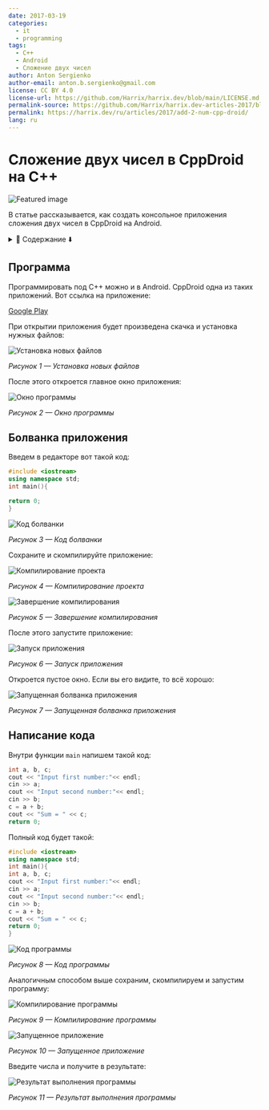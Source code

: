 ```yaml
---
date: 2017-03-19
categories:
  - it
  - programming
tags:
  - C++
  - Android
  - Сложение двух чисел
author: Anton Sergienko
author-email: anton.b.sergienko@gmail.com
license: CC BY 4.0
license-url: https://github.com/Harrix/harrix.dev/blob/main/LICENSE.md
permalink-source: https://github.com/Harrix/harrix.dev-articles-2017/blob/main/add-2-num-cpp-droid/add-2-num-cpp-droid.md
permalink: https://harrix.dev/ru/articles/2017/add-2-num-cpp-droid/
lang: ru
---
```


# Сложение двух чисел в CppDroid на C++

![Featured image](featured-image.svg)

В статье рассказывается, как создать консольное приложения сложения двух чисел в CppDroid на Android.

<details>
<summary>📖 Содержание ⬇️</summary>

## Содержание

- [Программа](#программа)
- [Болванка приложения](#болванка-приложения)
- [Написание кода](#написание-кода)

</details>

## Программа

Программировать под C++ можно и в Android. CppDroid одна из таких приложений. Вот ссылка на приложение:

[Google Play](https://play.google.com/store/apps/details?id=name.antonsmirnov.android.cppdroid&hl=ru)

При открытии приложения будет произведена скачка и установка нужных файлов:

![Установка новых файлов](img/install.png)

_Рисунок 1 — Установка новых файлов_

После этого откроется главное окно приложения:

![Окно программы](img/cpp-droid.png)

_Рисунок 2 — Окно программы_

## Болванка приложения

Введем в редакторе вот такой код:

```cpp
#include <iostream>
using namespace std;
int main(){

return 0;
}
```

![Код болванки](img/code_01.png)

_Рисунок 3 — Код болванки_

Сохраните и скомпилируйте приложение:

![Компилирование проекта](img/run_01.jpg)

_Рисунок 4 — Компилирование проекта_

![Завершение компилирования](img/run_02.png)

_Рисунок 5 — Завершение компилирования_

После этого запустите приложение:

![Запуск приложения](img/run_03.jpg)

_Рисунок 6 — Запуск приложения_

Откроется пустое окно. Если вы его видите, то всё хорошо:

![Запущенная болванка приложения](img/result_01.png)

_Рисунок 7 — Запущенная болванка приложения_

## Написание кода

Внутри функции `main` напишем такой код:

```cpp
int a, b, c;
cout << "Input first number:"<< endl;
cin >> a;
cout << "Input second number:"<< endl;
cin >> b;
c = a + b;
cout << "Sum = " << c;
return 0;
```

Полный код будет такой:

```cpp
#include <iostream>
using namespace std;
int main(){
int a, b, c;
cout << "Input first number:"<< endl;
cin >> a;
cout << "Input second number:"<< endl;
cin >> b;
c = a + b;
cout << "Sum = " << c;
return 0;
}
```

![Код программы](img/code_02.png)

_Рисунок 8 — Код программы_

Аналогичным способом выше сохраним, скомпилируем и запустим программу:

![Компилирование программы](img/run_04.png)

_Рисунок 9 — Компилирование программы_

![Запущенное приложение](img/result_02.png)

_Рисунок 10 — Запущенное приложение_

Введите числа и получите в результате:

![Результат выполнения программы](img/result_03.png)

_Рисунок 11 — Результат выполнения программы_
